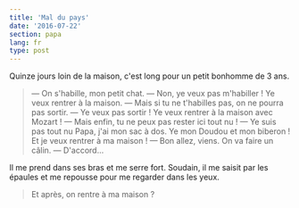 ```yaml
---
title: 'Mal du pays'
date: '2016-07-22'
section: papa
lang: fr
type: post
---
```


Quinze jours loin de la maison, c'est long pour un petit bonhomme de 3 ans.

<!-- more -->

> — On s'habille, mon petit chat.
> — Non, ye veux pas m'habiller ! Ye veux rentrer à la maison.
> — Mais si tu ne t'habilles pas, on ne pourra pas sortir.
> — Ye veux pas sortir ! Ye veux rentrer à la maison avec Mozart !
> — Mais enfin, tu ne peux pas rester ici tout nu !
> — Ye suis pas tout nu Papa, j'ai mon sac à dos. Ye mon Doudou et mon biberon ! Et je veux rentrer à ma maison !
> — Bon allez, viens. On va faire un câlin.
> — D'accord…

Il me prend dans ses bras et me serre fort. Soudain, il me saisit par les épaules et me repousse pour me regarder dans les yeux.

> Et après, on rentre à ma maison ?
